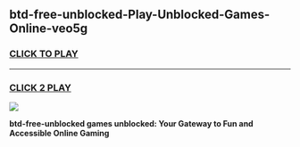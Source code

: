 
## btd-free-unblocked-Play-Unblocked-Games-Online-veo5g
<h3>
<a href="https://premium76.site?title=btd-free-unblocked&ref=25A">CLICK TO PLAY</a></h3>
<hr>

<h3>
<a href="https://premium76.site?title=btd-free-unblocked&ref=25A">CLICK 2 PLAY</a>
  
</h3>

<a href="https://premium76.site?title=btd-free-unblocked&ref=25A"><img src="https://clearcache.store/games.png"></a>


**btd-free-unblocked games unblocked: Your Gateway to Fun and Accessible Online Gaming**
